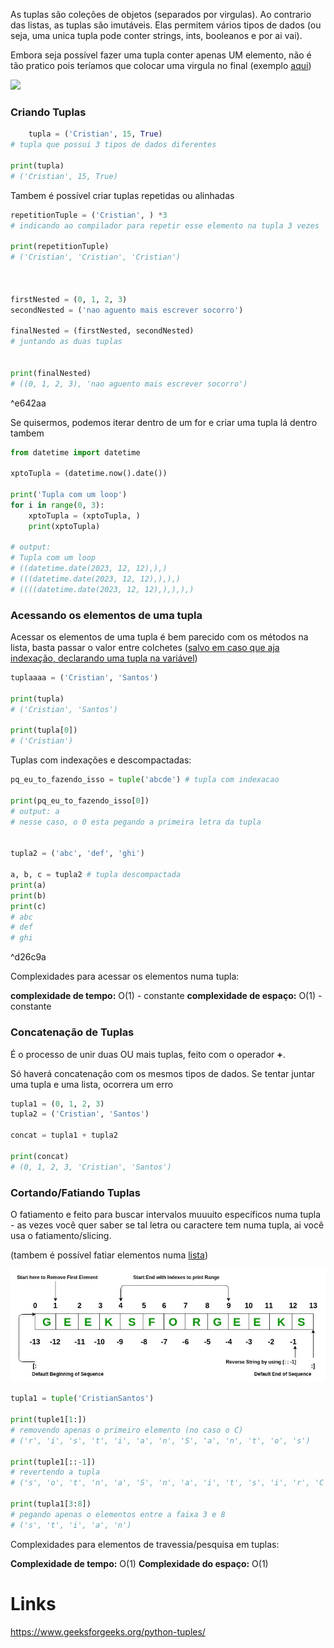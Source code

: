 As tuplas são coleções de objetos (separados por virgulas). Ao contrario das listas, as tuplas são imutáveis. Elas permitem vários tipos de dados (ou seja, uma unica tupla pode conter strings, ints, booleanos e por ai vai).

Embora seja possível fazer uma tupla conter apenas UM elemento, não é tão pratico pois teríamos que colocar uma virgula no final (exemplo [aqui](#^e642aa))

![](Pasted%20image%2020231212212703.png)

### Criando Tuplas

```python
	tupla = ('Cristian', 15, True) 
# tupla que possui 3 tipos de dados diferentes

print(tupla) 
# ('Cristian', 15, True)
```

Tambem é possível criar tuplas repetidas ou alinhadas

```python
repetitionTuple = ('Cristian', ) *3
# indicando ao compilador para repetir esse elemento na tupla 3 vezes

print(repetitionTuple)
# ('Cristian', 'Cristian', 'Cristian')



firstNested = (0, 1, 2, 3)
secondNested = ('nao aguento mais escrever socorro')

finalNested = (firstNested, secondNested) 
# juntando as duas tuplas


print(finalNested) 
# ((0, 1, 2, 3), 'nao aguento mais escrever socorro')
```

^e642aa

Se quisermos, podemos iterar dentro de um for e criar uma tupla lá dentro tambem

```python
from datetime import datetime

xptoTupla = (datetime.now().date())

print('Tupla com um loop')
for i in range(0, 3):
	xptoTupla = (xptoTupla, )
	print(xptoTupla)

# output:
# Tupla com um loop
# ((datetime.date(2023, 12, 12),),)
# (((datetime.date(2023, 12, 12),),),)
# ((((datetime.date(2023, 12, 12),),),),)
```


### Acessando os elementos de uma tupla
Acessar os elementos de uma tupla é bem parecido com os métodos na lista, basta passar o valor entre colchetes ([salvo em caso que aja indexação, declarando uma tupla na variável](#^d26c9a))

```python
tuplaaaa = ('Cristian', 'Santos')

print(tupla)
# ('Cristian', 'Santos')

print(tupla[0])
# ('Cristian')
```

Tuplas com indexações e descompactadas:

```python
pq_eu_to_fazendo_isso = tuple('abcde') # tupla com indexacao

print(pq_eu_to_fazendo_isso[0])
# output: a
# nesse caso, o 0 esta pegando a primeira letra da tupla


tupla2 = ('abc', 'def', 'ghi')

a, b, c = tupla2 # tupla descompactada
print(a)
print(b)
print(c)
# abc
# def
# ghi
```

^d26c9a

Complexidades para acessar os elementos numa tupla:

**complexidade de tempo:** O(1) - constante
**complexidade de espaço:** O(1) - constante


### Concatenação de Tuplas
É o processo de unir duas OU mais tuplas, feito com o operador **+**.

Só haverá concatenação com os mesmos tipos de dados. Se tentar juntar uma tupla e uma lista, ocorrera um erro

```python
tupla1 = (0, 1, 2, 3)
tupla2 = ('Cristian', 'Santos')

concat = tupla1 + tupla2

print(concat)
# (0, 1, 2, 3, 'Cristian', 'Santos')
```

### Cortando/Fatiando Tuplas

O fatiamento e feito para buscar intervalos muuuito específicos numa tupla - as vezes você quer saber se tal letra ou caractere tem numa tupla, ai você usa o fatiamento/slicing.

(tambem é possível fatiar elementos numa [lista](Lists.md))

![](Pasted%20image%2020231212192221.png)


```python
tupla1 = tuple('CristianSantos')

print(tuple1[1:])
# removendo apenas o primeiro elemento (no caso o C)
# ('r', 'i', 's', 't', 'i', 'a', 'n', 'S', 'a', 'n', 't', 'o', 's')

print(tuple1[::-1])
# revertendo a tupla
# ('s', 'o', 't', 'n', 'a', 'S', 'n', 'a', 'i', 't', 's', 'i', 'r', 'C')

print(tupla1[3:8])
# pegando apenas o elementos entre a faixa 3 e 8
# ('s', 't', 'i', 'a', 'n')
```

Complexidades para elementos de travessia/pesquisa em tuplas:

**Complexidade de tempo:** O(1)
**Complexidade do espaço:** O(1)


# Links

https://www.geeksforgeeks.org/python-tuples/